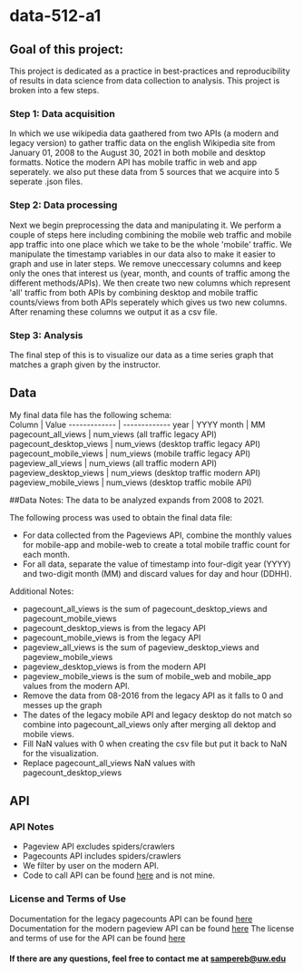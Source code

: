 # data-512-a1

## Goal of this project: 
This project is dedicated as a practice in best-practices and reproducibility of results in data science from data collection to analysis. 
This project is broken into a few steps. 

### Step 1: Data acquisition
In which we use wikipedia data gaathered from two APIs (a modern and legacy version) to gather traffic data on the english Wikipedia site from January 01, 2008 to the August 30, 2021 in both mobile and desktop formatts. Notice the modern API has mobile traffic in web and app seperately. we also put these data from 5 sources that we acquire into 5 seperate .json files.

### Step 2: Data processing
Next we begin preprocessing the data and manipulating it. We perform a couple of steps here including combining the mobile web traffic and mobile app traffic into one place which we take to be the whole 'mobile' traffic. We manipulate the timestamp variables in our data also to make it easier to graph and use in later steps. We remove uneccessary columns and keep only the ones that interest us (year, month, and counts of traffic among the different methods/APIs). We then create two new columns which represent 'all' traffic from both APIs by combining desktop and mobile traffic counts/views from both APIs seperately which gives us two new columns. After renaming these columns we output it as a csv file. 

### Step 3: Analysis
The final step of this is to visualize our data as a time series graph that matches a graph given by the instructor.  

## Data
My final data file has the following schema:  
Column        | Value
------------- | -------------
year          | YYYY
month         | MM
pagecount_all_views         | num_views (all traffic legacy API)
pagecount_desktop_views         | num_views (desktop traffic legacy API)
pagecount_mobile_views         | num_views (mobile traffic legacy API)
pageview_all_views         | num_views (all traffic modern API) 
pageview_desktop_views         | num_views (desktop traffic modern API)
pageview_mobile_views         | num_views (desktop traffic mobile API)

##Data Notes: 
The data to be analyzed expands from 2008 to 2021.  

The following process was used to obtain the final data file:
- For data collected from the Pageviews API, combine the monthly values for mobile-app and mobile-web to create a total mobile traffic count for each month.
- For all data, separate the value of timestamp into four-digit year (YYYY) and two-digit month (MM) and discard values for day and hour (DDHH).

Additional Notes:
- pagecount_all_views is the sum of pagecount_desktop_views and pagecount_mobile_views
- pagecount_desktop_views is from the legacy API
- pagecount_mobile_views is from the legacy API
- pageview_all_views is the sum of pageview_desktop_views and pageview_mobile_views
- pageview_desktop_views is from the modern API
- pageview_mobile_views is the sum of mobile_web and mobile_app values from the modern API.
- Remove the data from 08-2016 from the legacy API as it falls to 0 and messes up the graph
- The dates of the legacy mobile API and legacy desktop do not match so combine into pagecount_all_views only after merging all dektop and mobile views.
- Fill NaN values with 0 when creating the csv file but put it back to NaN for the visualization. 
- Replace pagecount_all_views NaN values with pagecount_desktop_views

## API

### API Notes
- Pageview API excludes spiders/crawlers
- Pagecounts API includes spiders/crawlers
- We filter by user on the modern API.
- Code to call API can be found [here](https://public.paws.wmcloud.org/User:Jtmorgan/data512_a1_example.ipynb) and is not mine.

### License and Terms of Use
Documentation for the legacy pagecounts API can be found [here](https://wikitech.wikimedia.org/wiki/Analytics/AQS/Legacy_Pagecounts)  
Documentation for the modern pageview API can be found [here](https://wikitech.wikimedia.org/wiki/Analytics/AQS/Pageviews) 
The license and terms of use for the API can be found [here](https://www.mediawiki.org/wiki/REST_API#Terms_and_conditions)

#### If there are any questions, feel free to contact me at sampereb@uw.edu

